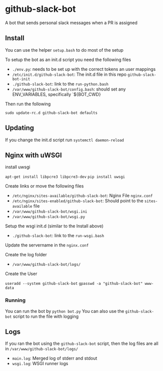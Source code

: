 # github-slack-bot
A bot that sends personal slack messages when a PR is assigned


## Install

You can use the helper `setup.bash` to do most of the setup

To setup the bot as an init.d script you need the following files

 * `./env.py`: needs to be set up with the correct tokens an user mappings
 * `/etc/init.d/github-slack-bot`: The init.d file in this repo `github-slack-bot-init`
 * `./github-slack-bot`: link to the `run-python.bash`
 * `/var/www/github-slack-bot/config.bash`: should set any ENV_VARIABLES, specifically `${BOT_CWD}

Then run the following

```
sudo update-rc.d github-slack-bot defaults
```

## Updating

If you change the init.d script run `systemctl daemon-reload`


## Nginx with uWSGI

install uwsgi

`apt-get install libpcre3 libpcre3-dev`
`pip install uwsgi`

Create links or move the following files

 * `/etc/nginx/sites-available/github-slack-bot`: Nginx File `nginx.conf`
 * `/etc/nginx/sites-enabled/github-slack-bot`: Should point to the `sites-available` file
 * `/var/www/github-slack-bot/wsgi.ini`
 * `/var/www/github-slack-bot/wsgi.py`

Setup the wsgi init.d (similar to the Install above)

 * `./github-slack-bot`: link to the `run-wsgi.bash`

Update the servername in the `nginx.conf`

Create the log folder

 * `/var/www/github-slack-bot/logs/`

Create the User

`useradd --system github-slack-bot`
`gpasswd -a "github-slack-bot" www-data`


### Running

You can run the bot by `python bot.py`
You can also use the `github-slack-bot` script to run the file with logging

## Logs

If you ran the bot using the `github-slack-bot` script, then the log files are all in `/var/www/github-slack-bot/logs/`

 * `main.log`: Merged log of stderr and stdout
 * `wsgi.log`: WSGI runner logs
